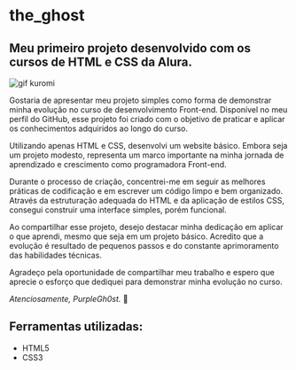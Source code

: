 # the_ghost
## Meu primeiro projeto desenvolvido com os cursos de HTML e CSS da Alura.

![gif kuromi](https://github.com/PurpleGh0st/the_ghost/assets/129693614/9c4f42c1-6198-4fe0-94bb-0c77c1be1f9a)


Gostaria de apresentar meu projeto simples como forma de demonstrar minha evolução no curso de desenvolvimento Front-end. Disponível no meu perfil do GitHub, esse projeto foi criado com o objetivo de praticar e aplicar os conhecimentos adquiridos ao longo do curso.

Utilizando apenas HTML e CSS, desenvolvi um website básico. Embora seja um projeto modesto, representa um marco importante na minha jornada de aprendizado e crescimento como programadora Front-end.

Durante o processo de criação, concentrei-me em seguir as melhores práticas de codificação e em escrever um código limpo e bem organizado. Através da estruturação
 adequada do HTML e da aplicação de estilos CSS, consegui construir uma interface simples, porém funcional.

Ao compartilhar esse projeto, desejo destacar minha dedicação em aplicar o que aprendi, mesmo que seja em um projeto básico. Acredito que a evolução é resultado de pequenos passos e do constante aprimoramento das habilidades técnicas.

Agradeço pela oportunidade de compartilhar meu trabalho e espero que aprecie o esforço que dediquei para demonstrar minha evolução no curso.

_Atenciosamente,
PurpleGh0st._ 💜

## Ferramentas utilizadas:
* HTML5
* CSS3

